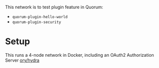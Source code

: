 This network is to test plugin feature in Quorum:

- `quorum-plugin-hello-world`
- `quorum-plugin-security`

# Setup

This runs a 4-node network in Docker, including an OAuth2 Authorization Server [ory/hydra](https://github.com/ory/hydra)
